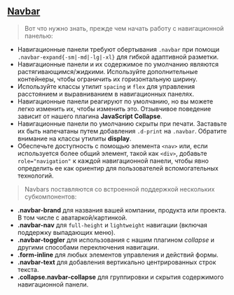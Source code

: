 ## [Navbar](https://getbootstrap.com/docs/4.3/components/navbar/)
> Вот что нужно знать, прежде чем начать работу с навигационной панелью:

- Навигационные панели требуют обертывания `.navbar` при помощи `.navbar-expand{-sm|-md|-lg|-xl}` для гибкой адаптивной разметки.
- Навигационные панели и их содержимое по умолчанию являются растягивающимся/жидкими. Используйте дополнительные контейнеры, чтобы ограничить их горизонтальную ширину.
- Используйте классы утилит `spacing` и `flex` для управления расстоянием и выравниванием в навигационных панелях.
- Навигационные панели реагируют по умолчанию, но вы можете легко изменить их, чтобы изменить это. Отзывчивое поведение зависит от нашего плагина **JavaScript Collapse**.
- Навигационные панели по умолчанию скрыты при печати. Заставьте их быть напечатаны путем добавления `.d-print` на `.navbar`. Обратите внимание на классы утилиты **display**.
- Обеспечьте доступность с помощью элемента `<nav>` или, если используется более общий элемент, такой как `<div>`, добавьте `role="navigation"` к каждой навигационной панели, чтобы явно определить ее как ориентир для пользователей вспомогательных технологий.

> Navbars поставляются со встроенной поддержкой нескольких субкомпонентов:

- **.navbar-brand** для названия вашей компании, продукта или проекта. В том числе с аватаркой/картинкой.
- **.navbar-nav** для `full-height` и `lightweight` навигации (включая поддержку выпадающих меню).
- **.navbar-toggler** для использования с нашим плагином _collapse_ и другими способами переключения навигации.
- **.form-inline** для любых элементов управления и действий формы.
- **.navbar-text** для добавления вертикально центрированных строк текста.
- **.collapse.navbar-collapse** для группировки и скрытия содержимого навигационной панели.

